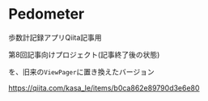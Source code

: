 # Pedometer
歩数計記録アプリQiita記事用

第8回記事向けプロジェクト(記事終了後の状態)

を、旧来の`ViewPager`に置き換えたバージョン

https://qiita.com/kasa_le/items/b0ca862e89790d3e6e80
